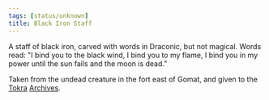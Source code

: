 ```yaml
---
tags: [status/unknown]
title: Black Iron Staff
---
```


A staff of black iron, carved with words in Draconic, but not magical. Words read: "I bind you to the black wind, I bind you to my flame, I bind you in my power until the sun fails and the moon is dead." 

Taken from the undead creature in the fort east of Gomat, and given to the [Tokra](<../../../../gazetteer/greater-dunmar/realms/dunmar/central-dunmar/tokra/tokra.md>) [Archives](<../../../../gazetteer/greater-dunmar/realms/dunmar/central-dunmar/tokra/archives.md>). 

